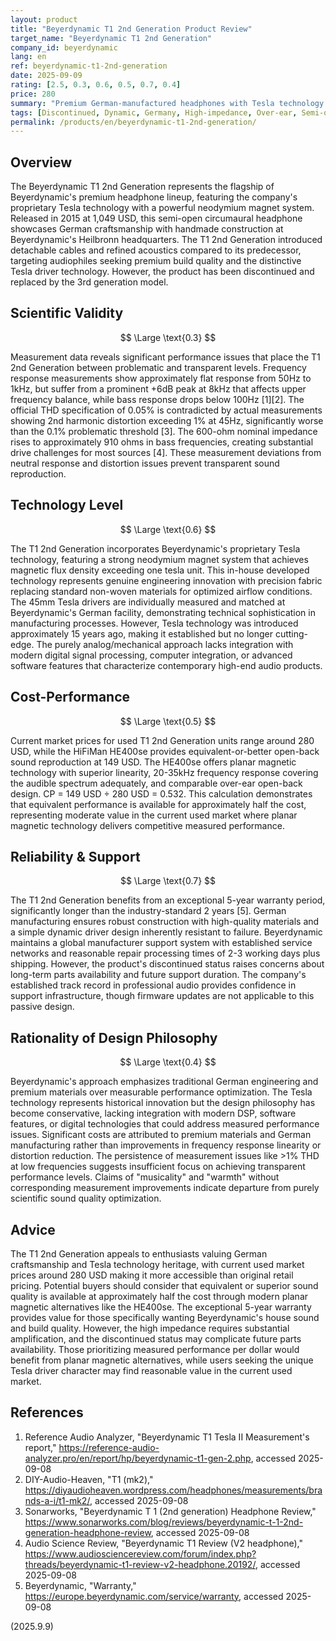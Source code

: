 ```yaml
---
layout: product
title: "Beyerdynamic T1 2nd Generation Product Review"
target_name: "Beyerdynamic T1 2nd Generation"
company_id: beyerdynamic
lang: en
ref: beyerdynamic-t1-2nd-generation
date: 2025-09-09
rating: [2.5, 0.3, 0.6, 0.5, 0.7, 0.4]
price: 280
summary: "Premium German-manufactured headphones with Tesla technology deliver high-end build quality but suffer from significant measurement issues, with moderate cost-performance in the current used market."
tags: [Discontinued, Dynamic, Germany, High-impedance, Over-ear, Semi-open, Tesla]
permalink: /products/en/beyerdynamic-t1-2nd-generation/
---
```

## Overview

The Beyerdynamic T1 2nd Generation represents the flagship of Beyerdynamic's premium headphone lineup, featuring the company's proprietary Tesla technology with a powerful neodymium magnet system. Released in 2015 at 1,049 USD, this semi-open circumaural headphone showcases German craftsmanship with handmade construction at Beyerdynamic's Heilbronn headquarters. The T1 2nd Generation introduced detachable cables and refined acoustics compared to its predecessor, targeting audiophiles seeking premium build quality and the distinctive Tesla driver technology. However, the product has been discontinued and replaced by the 3rd generation model.

## Scientific Validity

$$ \Large \text{0.3} $$

Measurement data reveals significant performance issues that place the T1 2nd Generation between problematic and transparent levels. Frequency response measurements show approximately flat response from 50Hz to 1kHz, but suffer from a prominent +6dB peak at 8kHz that affects upper frequency balance, while bass response drops below 100Hz [1][2]. The official THD specification of 0.05% is contradicted by actual measurements showing 2nd harmonic distortion exceeding 1% at 45Hz, significantly worse than the 0.1% problematic threshold [3]. The 600-ohm nominal impedance rises to approximately 910 ohms in bass frequencies, creating substantial drive challenges for most sources [4]. These measurement deviations from neutral response and distortion issues prevent transparent sound reproduction.

## Technology Level

$$ \Large \text{0.6} $$

The T1 2nd Generation incorporates Beyerdynamic's proprietary Tesla technology, featuring a strong neodymium magnet system that achieves magnetic flux density exceeding one tesla unit. This in-house developed technology represents genuine engineering innovation with precision fabric replacing standard non-woven materials for optimized airflow conditions. The 45mm Tesla drivers are individually measured and matched at Beyerdynamic's German facility, demonstrating technical sophistication in manufacturing processes. However, Tesla technology was introduced approximately 15 years ago, making it established but no longer cutting-edge. The purely analog/mechanical approach lacks integration with modern digital signal processing, computer integration, or advanced software features that characterize contemporary high-end audio products.

## Cost-Performance

$$ \Large \text{0.5} $$

Current market prices for used T1 2nd Generation units range around 280 USD, while the HiFiMan HE400se provides equivalent-or-better open-back sound reproduction at 149 USD. The HE400se offers planar magnetic technology with superior linearity, 20-35kHz frequency response covering the audible spectrum adequately, and comparable over-ear open-back design. CP = 149 USD ÷ 280 USD = 0.532. This calculation demonstrates that equivalent performance is available for approximately half the cost, representing moderate value in the current used market where planar magnetic technology delivers competitive measured performance.

## Reliability & Support

$$ \Large \text{0.7} $$

The T1 2nd Generation benefits from an exceptional 5-year warranty period, significantly longer than the industry-standard 2 years [5]. German manufacturing ensures robust construction with high-quality materials and a simple dynamic driver design inherently resistant to failure. Beyerdynamic maintains a global manufacturer support system with established service networks and reasonable repair processing times of 2-3 working days plus shipping. However, the product's discontinued status raises concerns about long-term parts availability and future support duration. The company's established track record in professional audio provides confidence in support infrastructure, though firmware updates are not applicable to this passive design.

## Rationality of Design Philosophy

$$ \Large \text{0.4} $$

Beyerdynamic's approach emphasizes traditional German engineering and premium materials over measurable performance optimization. The Tesla technology represents historical innovation but the design philosophy has become conservative, lacking integration with modern DSP, software features, or digital technologies that could address measured performance issues. Significant costs are attributed to premium materials and German manufacturing rather than improvements in frequency response linearity or distortion reduction. The persistence of measurement issues like >1% THD at low frequencies suggests insufficient focus on achieving transparent performance levels. Claims of "musicality" and "warmth" without corresponding measurement improvements indicate departure from purely scientific sound quality optimization.

## Advice

The T1 2nd Generation appeals to enthusiasts valuing German craftsmanship and Tesla technology heritage, with current used market prices around 280 USD making it more accessible than original retail pricing. Potential buyers should consider that equivalent or superior sound quality is available at approximately half the cost through modern planar magnetic alternatives like the HE400se. The exceptional 5-year warranty provides value for those specifically wanting Beyerdynamic's house sound and build quality. However, the high impedance requires substantial amplification, and the discontinued status may complicate future parts availability. Those prioritizing measured performance per dollar would benefit from planar magnetic alternatives, while users seeking the unique Tesla driver character may find reasonable value in the current used market.

## References

1. Reference Audio Analyzer, "Beyerdynamic T1 Tesla II Measurement's report," https://reference-audio-analyzer.pro/en/report/hp/beyerdynamic-t1-gen-2.php, accessed 2025-09-08
2. DIY-Audio-Heaven, "T1 (mk2)," https://diyaudioheaven.wordpress.com/headphones/measurements/brands-a-i/t1-mk2/, accessed 2025-09-08  
3. Sonarworks, "Beyerdynamic T 1 (2nd generation) Headphone Review," https://www.sonarworks.com/blog/reviews/beyerdynamic-t-1-2nd-generation-headphone-review, accessed 2025-09-08
4. Audio Science Review, "Beyerdynamic T1 Review (V2 headphone)," https://www.audiosciencereview.com/forum/index.php?threads/beyerdynamic-t1-review-v2-headphone.20192/, accessed 2025-09-08
5. Beyerdynamic, "Warranty," https://europe.beyerdynamic.com/service/warranty, accessed 2025-09-08

(2025.9.9)